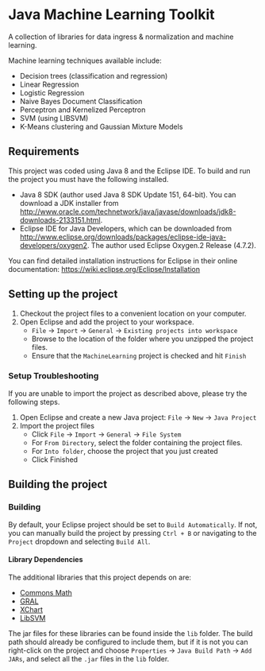 # Java Machine Learning Toolkit

A collection of libraries for data ingress & normalization and machine learning.

Machine learning techniques available include:

- Decision trees (classification and regression)
- Linear Regression
- Logistic Regression
- Naive Bayes Document Classification
- Perceptron and Kernelized Perceptron
- SVM (using LIBSVM)
- K-Means clustering and Gaussian Mixture Models

## Requirements

This project was coded using Java 8 and the Eclipse IDE. To build
and run the project you must have the following installed.

- Java 8 SDK (author used Java 8 SDK Update 151, 64-bit). You can download
a JDK installer from http://www.oracle.com/technetwork/java/javase/downloads/jdk8-downloads-2133151.html.
- Eclipse IDE for Java Developers, which can be downloaded from http://www.eclipse.org/downloads/packages/eclipse-ide-java-developers/oxygen2. The author used Eclipse Oxygen.2 Release (4.7.2).

You can find detailed installation instructions for Eclipse in their online
documentation: https://wiki.eclipse.org/Eclipse/Installation

## Setting up the project

1. Checkout the project files to a convenient location on your computer.
2. Open Eclipse and add the project to your workspace.
	- `File` -> `Import` -> `General` -> `Existing projects into workspace`
	- Browse to the location of the folder where you unzipped the project files.
	- Ensure that the `MachineLearning` project is checked and hit `Finish`

### Setup Troubleshooting

If you are unable to import the project as described above, please try the
following steps.

1. Open Eclipse and create a new Java project: `File` -> `New` -> `Java Project`
2. Import the project files
	- Click `File` -> `Import` -> `General` -> `File System`
	- For `From Directory`, select the folder containing the project files.
	- For `Into folder`, choose the project that you just created
	- Click Finished

## Building the project

### Building

By default, your Eclipse project should be set to `Build Automatically`. If not,
you can manually build the project by pressing `Ctrl + B` or navigating to the
`Project` dropdown and selecting `Build All`.

#### Library Dependencies

The additional libraries that this project depends on are:

- [Commons Math](http://commons.apache.org/proper/commons-math/)
- [GRAL](https://github.com/eseifert/gral)
- [XChart](https://github.com/timmolter/xchart)
- [LibSVM](https://www.csie.ntu.edu.tw/~cjlin/libsvm/)

The jar files for these libraries can be found inside the `lib` folder. The build path
should already be configured to include them, but if it is not you can right-click
on the project and choose `Properties` -> `Java Build Path` -> `Add JARs`, and select
all the `.jar` files in the `lib` folder.
